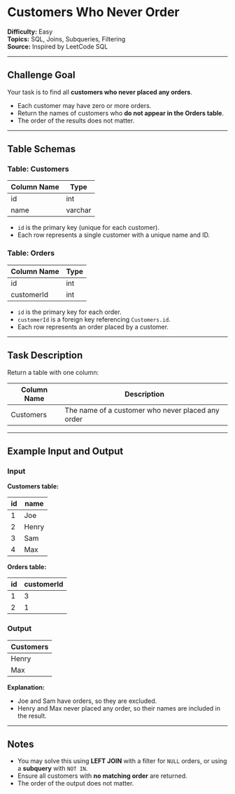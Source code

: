 # Customers Who Never Order

**Difficulty:** Easy  
**Topics:** SQL, Joins, Subqueries, Filtering  
**Source:** Inspired by LeetCode SQL  

---

## Challenge Goal

Your task is to find all **customers who never placed any orders**.  

- Each customer may have zero or more orders.  
- Return the names of customers who **do not appear in the Orders table**.  
- The order of the results does not matter.

---

## Table Schemas

### Table: Customers

| Column Name | Type    |
|-------------|---------|
| id          | int     |
| name        | varchar |

- `id` is the primary key (unique for each customer).  
- Each row represents a single customer with a unique name and ID.

### Table: Orders

| Column Name | Type |
|-------------|------|
| id          | int  |
| customerId  | int  |

- `id` is the primary key for each order.  
- `customerId` is a foreign key referencing `Customers.id`.  
- Each row represents an order placed by a customer.

---

## Task Description

Return a table with one column:

| Column Name | Description |
|-------------|-------------|
| Customers   | The name of a customer who never placed any order |

---

## Example Input and Output

### Input

**Customers table:**

| id | name  |
|----|-------|
| 1  | Joe   |
| 2  | Henry |
| 3  | Sam   |
| 4  | Max   |

**Orders table:**

| id | customerId |
|----|------------|
| 1  | 3          |
| 2  | 1          |

### Output

| Customers |
|-----------|
| Henry     |
| Max       |

**Explanation:**  
- Joe and Sam have orders, so they are excluded.  
- Henry and Max never placed any order, so their names are included in the result.

---

## Notes

- You may solve this using **LEFT JOIN** with a filter for `NULL` orders, or using a **subquery** with `NOT IN`.  
- Ensure all customers with **no matching order** are returned.  
- The order of the output does not matter.
